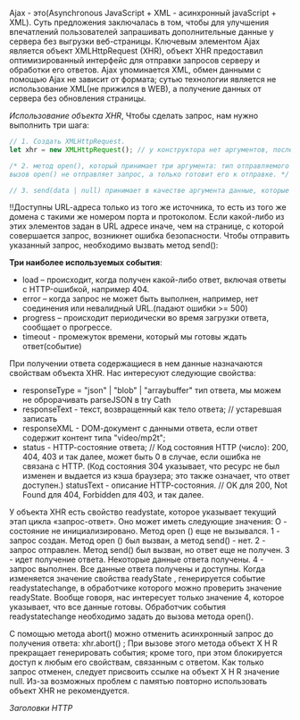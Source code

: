 Ajax - это(Asynchгonous JavaScгipt + XML - асинхронный jаvаSсriрt + XML). Суть предложения заключалась в том, чтобы для 
улучшения впечатлений пользователей запрашивать дополнительные данные у сервера без выгрузки веб-страницы.
Ключевым элементом Ajax является объект XМLHttpRequest (XHR), объект XHR предоставил оптимизированный интерфейс для отправки запросов серверу и обработки его ответов.
Ajax упоминается XML, обмен данными с помощью Ajax не зависит от формата; сутью технологии является не использование XML(не прижился в WEB), а получение
данных от сервера без обновления страницы.

*Использование объекта XHR*, 
Чтобы сделать запрос, нам нужно выполнить три шага:
```javascript
// 1. Создать XMLHttpRequest.
let xhr = new XMLHttpRequest(); // у конструктора нет аргументов, после создания экземпляра xhr, стоит навесить обработчики.

/* 2. метод ореn(), который принимает три аргумента: тип отправляемого запроса ("get" | "post", URL-aдpec, нужно ли отправить запрос асинхронно),
вызов open() не отправляет запрос, а только готовит его к отправке. */

// 3. send(data | null) принимает в качестве аргумента данные, которые нужно отправить как тело запроса, Конструктор new FormData(form) создает новые объект FormData, если проще - HTML-форму.
```
!!Доступны URL-aдpeca только из того же источника, то есть из того же домена с такими же номером порта и протоколом. 
Если какой-либо из этих элементов задан в URL aдpece иначе, чем на странице, с которой совершается запрос, возникнет ошибка
безопасности.
Чтобы отправить указанный запрос, необходимо вызвать метод send():

**Три наиболее используемых события**:
 - load – происходит, когда получен какой-либо ответ, включая ответы с HTTP-ошибкой, например 404.
 - error – когда запрос не может быть выполнен, например, нет соединения или невалидный URL.(падают ошибки >= 500)
 - progress – происходит периодически во время загрузки ответа, сообщает о прогрессе.
 - timeout - промежуток времени, который мы готовы ждать ответ(событие)


При получении ответа содержащиеся в нем данные назначаются свойствам объекта XHR. Нас интересуют следующие свойства:
 - responseType = "json" | "blob" | "arraybuffer" тип ответа, мы можем не оброрачивать parseJSON в try Cath
 - responseText - текст, возвращенный как тело ответа; // устаревшая записать
 - responseXML - DОМ-документ с данными ответа, если ответ содержит контент типа "video/mp2t";
 - status - НТТР-состояние ответа; // Код состояния HTTP (число): 200, 404, 403 и так далее, может быть 0 в случае, если ошибка не связана с HTTP.
(Код состояния 304 указывает, что ресурс не был изменен и выдается из кэша браузера; это также означает, что ответ доступен.)
statusText - описание НТТР-состояния. // OK для 200, Not Found для 404, Forbidden для 403, и так далее.

У объекта XHR есть свойство readystate, которое указывает текущий этап цикла «запрос-ответ». Оно может иметь следующие значения:
 О - состояние не инициализировано. Метод open () еще не вызывался.
 1 - запрос создан. Метод open () был вызван, а метод send() - нет.
 2 - запрос отправлен. Метод send() был вызван, но ответ еще не получен.
 3 - идет получение ответа. Некоторые данные ответа получены.
 4 - запрос выполнен. Все данные ответа получены и доступны.
Когда изменяется значение свойства readyState , генерируется событие readystatechange, в обработчике которого можно проверить значение readyState.
Вообще говоря, нас интересует только значение 4, которое указывает, что все данные готовы. Обработчик события readystatechange необходимо задать до вызова метода open().

С помощью метода abort() можно отменить асинхронный запрос до получения
ответа:
xhr.abort() ;
При вызове этого метода объект X H R прекращает генерировать события; кроме того, при этом блокируется доступ к любым его свойствам, связанным с ответом.
Как только запрос отменен, следует присвоить ссылке на объект X H R значение null. Из-за возможных проблем с памятью повторно использовать объект XHR не
рекомендуется.

*Заголовки HTTP*